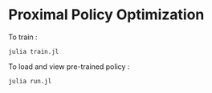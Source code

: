 # Proximal Policy Optimization

To train :

`
julia train.jl
`

To load and view pre-trained policy :

`
julia run.jl
`
